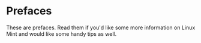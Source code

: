 # Prefaces

These are prefaces. Read them if you'd like some more information on Linux Mint and would like some handy tips as well.

